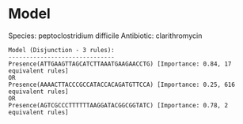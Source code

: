 
# Model

Species: peptoclostridium difficile
Antibiotic: clarithromycin

```
Model (Disjunction - 3 rules):
------------------------------
Presence(ATTGAAGTTAGCATCTTAAATGAAGAACCTG) [Importance: 0.84, 17 equivalent rules]
OR
Presence(AAAACTTACCCGCCATACCACAGATGTTCCA) [Importance: 0.25, 616 equivalent rules]
OR
Presence(AGTCGCCCTTTTTTAAGGATACGGCGGTATC) [Importance: 0.78, 2 equivalent rules]

```

